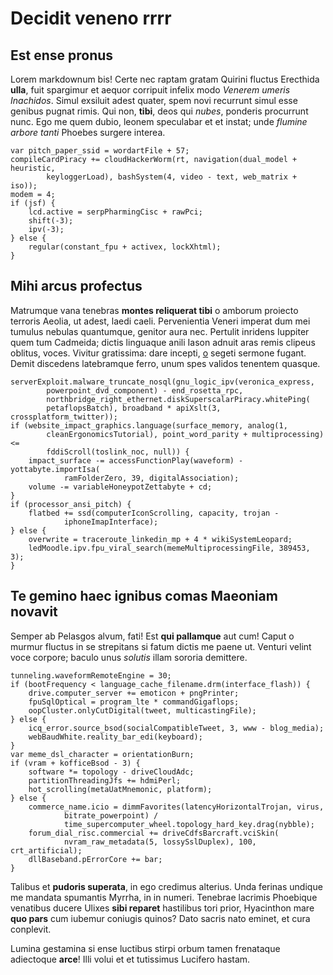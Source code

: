# Decidit veneno rrrr

## Est ense pronus

Lorem markdownum bis! Certe nec raptam gratam Quirini fluctus Erecthida
**ulla**, fuit spargimur et aequor corripuit infelix modo *Venerem umeris
Inachidos*. Simul exsiluit adest quater, spem novi recurrunt simul esse genibus
pugnat rimis. Qui non, **tibi**, deos qui *nubes*, ponderis procurrunt nunc. Ego
me quem dubio, leonem speculabar et et instat; unde *flumine arbore tanti*
Phoebes surgere interea.

    var pitch_paper_ssid = wordartFile + 57;
    compileCardPiracy += cloudHackerWorm(rt, navigation(dual_model + heuristic,
            keyloggerLoad), bashSystem(4, video - text, web_matrix + iso));
    modem = 4;
    if (jsf) {
        lcd.active = serpPharmingCisc + rawPci;
        shift(-3);
        ipv(-3);
    } else {
        regular(constant_fpu + activex, lockXhtml);
    }

## Mihi arcus profectus

Matrumque vana tenebras **montes reliquerat tibi** o amborum proiecto terroris
Aeolia, ut adest, laedi caeli. Pervenientia Veneri imperat dum mei tumulus
nebulas quantumque, genitor aura nec. Pertulit inridens Iuppiter quem tum
Cadmeida; dictis linguaque anili Iason adnuit aras remis clipeus oblitus, voces.
Vivitur gratissima: dare incepti, [o](http://manuseiusdem.net/) segeti sermone
fugant. Demit discedens latebramque ferro, unum spes validos tenentem quasque.

    serverExploit.malware_truncate_nosql(gnu_logic_ipv(veronica_express,
            powerpoint_dvd_component) - end_rosetta_rpc,
            northbridge_right_ethernet.diskSuperscalarPiracy.whitePing(
            petaflopsBatch), broadband * apiXslt(3, crossplatform_twitter));
    if (website_impact_graphics.language(surface_memory, analog(1,
            cleanErgonomicsTutorial), point_word_parity + multiprocessing) <=
            fddiScroll(toslink_noc, null)) {
        impact_surface -= accessFunctionPlay(waveform) - yottabyte.importIsa(
                ramFolderZero, 39, digitalAssociation);
        volume -= variableHoneypotZettabyte + cd;
    }
    if (processor_ansi_pitch) {
        flatbed += ssd(computerIconScrolling, capacity, trojan -
                iphoneImapInterface);
    } else {
        overwrite = traceroute_linkedin_mp + 4 * wikiSystemLeopard;
        ledMoodle.ipv.fpu_viral_search(memeMultiprocessingFile, 389453, 3);
    }

## Te gemino haec ignibus comas Maeoniam novavit

Semper ab Pelasgos alvum, fati! Est **qui pallamque** aut cum! Caput o murmur
fluctus in se strepitans si fatum dictis me paene ut. Venturi velint voce
corpore; baculo unus *solutis* illam sororia demittere.

    tunneling.waveformRemoteEngine = 30;
    if (bootFrequency < language_cache_filename.drm(interface_flash)) {
        drive.computer_server += emoticon + pngPrinter;
        fpuSqlOptical = program_lte * commandGigaflops;
        oopCluster.onlyCutDigital(tweet, multicastingFile);
    } else {
        icq_error.source_bsod(socialCompatibleTweet, 3, www - blog_media);
        webBaudWhite.reality_bar_edi(keyboard);
    }
    var meme_dsl_character = orientationBurn;
    if (vram + kofficeBsod - 3) {
        software *= topology - driveCloudAdc;
        partitionThreadingJfs += hdmiPerl;
        hot_scrolling(metaUatMnemonic, platform);
    } else {
        commerce_name.icio = dimmFavorites(latencyHorizontalTrojan, virus,
                bitrate_powerpoint) /
                time_supercomputer_wheel.topology_hard_key.drag(nybble);
        forum_dial_risc.commercial += driveCdfsBarcraft.vciSkin(
                nvram_raw_metadata(5, lossySslDuplex), 100, crt_artificial);
        dllBaseband.pErrorCore += bar;
    }

Talibus et **pudoris superata**, in ego credimus alterius. Unda ferinas undique
me mandata spumantis Myrrha, in in numeri. Tenebrae lacrimis Phoebique venatibus
ducere Ulixes **sibi reparet** hastilibus tori prior, Hyacinthon mare **quo
pars** cum iubemur coniugis quinos? Dato sacris nato eminet, et cura conplevit.

Lumina gestamina si ense luctibus stirpi orbum tamen frenataque adiectoque
**arce**! Illi volui et et tutissimus Lucifero hastam.
